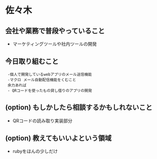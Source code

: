 # 佐々木
 ## 会社や業務で普段やっていること
 - マーケティングツールや社内ツールの開発
 ## 今日取り組むこと
```
 -個人で開発しているwebアプリのメール送信機能
 -マクロ メール自動配信機能をくむこと
 余力あれば
 - QRコードを使ったもの貸し借りのアプリの開発
```
 ## (option) もしかしたら相談するかもしれないこと
  
- QRコードの読み取り実装部分
 ## (option) 教えてもいいよという領域
 - rubyをほんの少しだけ
